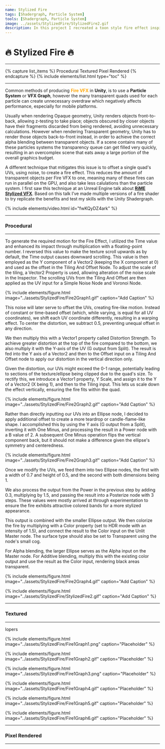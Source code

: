 ```yaml
---
name: Stylized Fire
tags: [Shadergraph, Particle System]
tools: [Shadergraph, Particle System]
image: ../assets/StylizedFire/StylizedFire2.gif
description: In this project I recreated a toon style fire effect inspired by Tequila Works, Rime
---
```


# **🔥 Stylized Fire 🔥**

---

{% capture list_items %}
Procedural
Textured
Pixel Rendered
{% endcapture %}
{% include elements/list.html type="toc" %}

---

Common methods of producing <span style="color:orange">**Fire VFX**</span> in **Unity**, is to use a **Particle System** or **VFX Graph**, however the many transparent quads used for each particle can create unnecessary overdraw which negatively affects performance, especially for mobile platforms.

Usually when rendering Opaque geometry, Unity renders objects front-to-back, allowing z-testing to take place; objects obscured by closer objects have their fragments discarded from being rendered, avoiding unnecessary calculations. However when rendering Transparent geometry, Unity has to render those objects back-to-front instead, in order to achieve the correct alpha blending between transparent objects. If a scene contains many of these particles systems the transparency queue can get filled very quickly, resulting in an overcomplex scene that eats away a large portion of the overall graphics budget.

A different technique that mitigates this issue is to offset a single quad's UVs, using noise, to create a fire effect. This reduces the amount of transparent objects per Fire VFX to one, meaning many of these fires can run in parallel on the GPU, and also take less calulations than the particle system. I first saw this technique at an Unreal Engine talk about **[RiME Stylized VFX](https://youtu.be/fwKQyDZ4ark)**. Based on this talk I’ve made multiple versions of a fire shader to try replicate the benefits and test my skills with the Unity Shadergraph.

{% include elements/video.html id="fwKQyDZ4ark" %}

---

### **Procedural**

---

To generate the required motion for the Fire Effect, I utilized the Time value and enhanced its impact through multiplication with a floating-point number. I reversed this value to make the texture scroll upwards as by default, the Time output causes downward scrolling. This value is then employed as the Y component of a Vector2 (keeping the X component at 0) and used as the offset in the Tiling And Offset Node. To adjust the scale of the tiling, a Vector2 Property is used, allowing alteration of the noise scale in the Inspector. The scrolling UVs from the Tiling And Offset are then applied as the UV input for a Simple Noise Node and Voronoi Node.

{% include elements/figure.html image="../assets/StylizedFire/Fire2Graph1.gif" caption="Add Caption" %}

This noise will later serve to offset the UVs, creating fire-like motion. Instead of constant or time-based offset (which, while varying, is equal for all UV coordinates), we shift each UV coordinate differently, resulting in a warping effect. To center the distortion, we subtract 0.5, preventing unequal offset in any direction.

We then multiply this with a Vector1 property called Distortion Strength. To achieve greater distortion at the top of the fire compared to the bottom, we also multiply it with the Y-axis of the UV (G output from Split). The result is fed into the Y axis of a Vector2 and then to the Offset input on a Tiling And Offset node to apply our distortion in the vertical direction only.

Given the distortion, our UVs might exceed the 0-1 range, potentially leading to sections of the texture/ellipse being clipped due to the quad's size. To rectify this, we introduce a Vector1 property, Y Scale, and assign it to the Y of a Vector2 (X being 1), and then to the Tiling input. This lets us scale down the effect vertically, ensuring the fire fits within the quad.

{% include elements/figure.html image="../assets/StylizedFire/Fire2Graph2.gif" caption="Add Caption" %}

Rather than directly inputting our UVs into an Ellipse node, I decided to apply additional offset to create a more teardrop or candle-flame-like shape. I accomplished this by using the Y axis (G output from a Split), inverting it with One Minus, and processing the result in a Power node with a B value of 2. A subsequent One Minus operation flips the vertical component back, but it should not make a difference given the ellipse's symmetry and centeredness.

{% include elements/figure.html image="../assets/StylizedFire/Fire2Graph3.gif" caption="Add Caption" %}

Once we modify the UVs, we feed them into two Ellipse nodes, the first with a width of 0.7 and height of 0.5, and the second with both dimensions being 1.

We also process the output from the Power in the previous step by adding 0.3, multiplying by 1.5, and passing the result into a Posterize node with 3 steps. These values were mostly arrived at through experimentation to ensure the fire exhibits attractive colored bands for a more stylized appearance.

This output is combined with the smaller Ellipse output. We then colorize the fire by multiplying with a Color property (set to HDR mode with an intensity of 1.5), and connect the result to the Color input on the Unlit Master node. The surface type should also be set to Transparent using the node's small cog.

For Alpha blending, the larger Ellipse serves as the Alpha input on the Master node. For Additive blending, multiply this with the existing color output and use the result as the Color input, rendering black areas transparent.

{% include elements/figure.html image="../assets/StylizedFire/Fire2Graph4.gif" caption="Add Caption" %}

{% include elements/figure.html image="../assets/StylizedFire/StylizedFire2.gif" caption="Add Caption" %}

---

### **Textured**

---

lopers

{% include elements/figure.html image="../assets/StylizedFire/Fire1Graph1.png" caption="Placeholder" %}

{% include elements/figure.html image="../assets/StylizedFire/Fire1Graph2.gif" caption="Placeholder" %}

{% include elements/figure.html image="../assets/StylizedFire/Fire1Graph3.png" caption="Placeholder" %}

{% include elements/figure.html image="../assets/StylizedFire/Fire1Graph4.gif" caption="Placeholder" %}

{% include elements/figure.html image="../assets/StylizedFire/Fire1Graph5.gif" caption="Placeholder" %}

{% include elements/figure.html image="../assets/StylizedFire/Fire1Graph6.gif" caption="Placeholder" %}

---

### **Pixel Rendered**

---

